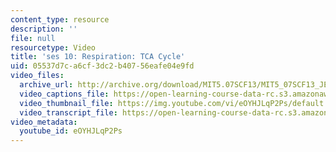 ```yaml
---
content_type: resource
description: ''
file: null
resourcetype: Video
title: 'ses 10: Respiration: TCA Cycle'
uid: 05537d7c-a6cf-3dc2-b407-56eafe04e9fd
video_files:
  archive_url: http://archive.org/download/MIT5.07SCF13/MIT5_07SCF13_JE-Ses10_300k.mp4
  video_captions_file: https://open-learning-course-data-rc.s3.amazonaws.com/5-07sc-biological-chemistry-i-fall-2013/288b251b786756a2a4807a1e0a681f38_eOYHJLqP2Ps.vtt
  video_thumbnail_file: https://img.youtube.com/vi/eOYHJLqP2Ps/default.jpg
  video_transcript_file: https://open-learning-course-data-rc.s3.amazonaws.com/5-07sc-biological-chemistry-i-fall-2013/761cf7607e527a9a7fba03b702add287_eOYHJLqP2Ps.pdf
video_metadata:
  youtube_id: eOYHJLqP2Ps
---
```

